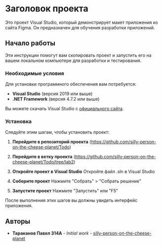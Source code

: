 # Заголовок проекта

Это проект Visual Studio, который демонстрирует макет приложения из сайта Figma. Он предназначен для обучения разработки приложений.

## Начало работы

Эти инструкции помогут вам скопировать проект и запустить его на вашем локальном компьютере для разработки и тестирования.

### Необходимые условия

Для установки программного обеспечения вам потребуется:

- **Visual Studio** (версия 2019 или выше)
- **.NET Framework** (версия 4.7.2 или выше)

Вы можете скачать Visual Studio с [официального сайта](https://visualstudio.microsoft.com/downloads/).

### Установка

Следуйте этим шагам, чтобы установить проект:

1. **Перейдите в репозиторий проекта**
(https://github.com/silly-person-on-the-cheese-planet/Todo)

2. **Перейдите в ветку проекта**
(https://github.com/silly-person-on-the-cheese-planet/Todo/tree/lab2)

3. **Откройте проект в Visual Studio**
Откройте файл .sln в Visual Studio

4. **Соберите проект**
Нажмите "Собрать" > "Собрать решение"

5. **Запустите проект**
Нажмите "Запустить" или "F5"

После выполнения этих шагов вы должны увидеть интерфейс приложения.

## Авторы

* **Тараканов Павел 314А** - *Initial work* - [silly-person-on-the-cheese-planet](https://github.com/silly-person-on-the-cheese-planet)